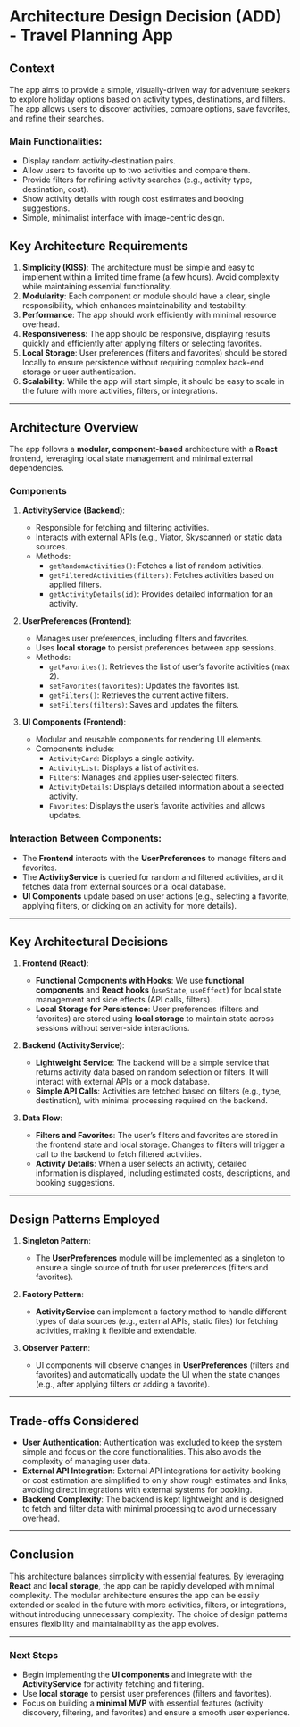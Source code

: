 # Architecture Design Decision (ADD) - Travel Planning App

## Context
The app aims to provide a simple, visually-driven way for adventure seekers to explore holiday options based on activity types, destinations, and filters. The app allows users to discover activities, compare options, save favorites, and refine their searches.

### Main Functionalities:
- Display random activity-destination pairs.
- Allow users to favorite up to two activities and compare them.
- Provide filters for refining activity searches (e.g., activity type, destination, cost).
- Show activity details with rough cost estimates and booking suggestions.
- Simple, minimalist interface with image-centric design.

## Key Architecture Requirements
1. **Simplicity (KISS)**: The architecture must be simple and easy to implement within a limited time frame (a few hours). Avoid complexity while maintaining essential functionality.
2. **Modularity**: Each component or module should have a clear, single responsibility, which enhances maintainability and testability.
3. **Performance**: The app should work efficiently with minimal resource overhead.
4. **Responsiveness**: The app should be responsive, displaying results quickly and efficiently after applying filters or selecting favorites.
5. **Local Storage**: User preferences (filters and favorites) should be stored locally to ensure persistence without requiring complex back-end storage or user authentication.
6. **Scalability**: While the app will start simple, it should be easy to scale in the future with more activities, filters, or integrations.

---

## Architecture Overview

The app follows a **modular, component-based** architecture with a **React** frontend, leveraging local state management and minimal external dependencies.

### Components
1. **ActivityService (Backend)**:
   - Responsible for fetching and filtering activities.
   - Interacts with external APIs (e.g., Viator, Skyscanner) or static data sources.
   - Methods:
     - `getRandomActivities()`: Fetches a list of random activities.
     - `getFilteredActivities(filters)`: Fetches activities based on applied filters.
     - `getActivityDetails(id)`: Provides detailed information for an activity.

2. **UserPreferences (Frontend)**:
   - Manages user preferences, including filters and favorites.
   - Uses **local storage** to persist preferences between app sessions.
   - Methods:
     - `getFavorites()`: Retrieves the list of user’s favorite activities (max 2).
     - `setFavorites(favorites)`: Updates the favorites list.
     - `getFilters()`: Retrieves the current active filters.
     - `setFilters(filters)`: Saves and updates the filters.

3. **UI Components (Frontend)**:
   - Modular and reusable components for rendering UI elements.
   - Components include:
     - `ActivityCard`: Displays a single activity.
     - `ActivityList`: Displays a list of activities.
     - `Filters`: Manages and applies user-selected filters.
     - `ActivityDetails`: Displays detailed information about a selected activity.
     - `Favorites`: Displays the user’s favorite activities and allows updates.

### Interaction Between Components:
- The **Frontend** interacts with the **UserPreferences** to manage filters and favorites.
- The **ActivityService** is queried for random and filtered activities, and it fetches data from external sources or a local database.
- **UI Components** update based on user actions (e.g., selecting a favorite, applying filters, or clicking on an activity for more details).

---

## Key Architectural Decisions

1. **Frontend (React)**:
   - **Functional Components with Hooks**: We use **functional components** and **React hooks** (`useState`, `useEffect`) for local state management and side effects (API calls, filters).
   - **Local Storage for Persistence**: User preferences (filters and favorites) are stored using **local storage** to maintain state across sessions without server-side interactions.
   
2. **Backend (ActivityService)**:
   - **Lightweight Service**: The backend will be a simple service that returns activity data based on random selection or filters. It will interact with external APIs or a mock database.
   - **Simple API Calls**: Activities are fetched based on filters (e.g., type, destination), with minimal processing required on the backend.

3. **Data Flow**:
   - **Filters and Favorites**: The user’s filters and favorites are stored in the frontend state and local storage. Changes to filters will trigger a call to the backend to fetch filtered activities.
   - **Activity Details**: When a user selects an activity, detailed information is displayed, including estimated costs, descriptions, and booking suggestions.

---

## Design Patterns Employed

1. **Singleton Pattern**:
   - The **UserPreferences** module will be implemented as a singleton to ensure a single source of truth for user preferences (filters and favorites).
   
2. **Factory Pattern**:
   - **ActivityService** can implement a factory method to handle different types of data sources (e.g., external APIs, static files) for fetching activities, making it flexible and extendable.

3. **Observer Pattern**:
   - UI components will observe changes in **UserPreferences** (filters and favorites) and automatically update the UI when the state changes (e.g., after applying filters or adding a favorite).

---

## Trade-offs Considered

- **User Authentication**: Authentication was excluded to keep the system simple and focus on the core functionalities. This also avoids the complexity of managing user data.
- **External API Integration**: External API integrations for activity booking or cost estimation are simplified to only show rough estimates and links, avoiding direct integrations with external systems for booking.
- **Backend Complexity**: The backend is kept lightweight and is designed to fetch and filter data with minimal processing to avoid unnecessary overhead.

---

## Conclusion

This architecture balances simplicity with essential features. By leveraging **React** and **local storage**, the app can be rapidly developed with minimal complexity. The modular architecture ensures the app can be easily extended or scaled in the future with more activities, filters, or integrations, without introducing unnecessary complexity. The choice of design patterns ensures flexibility and maintainability as the app evolves.

---

### Next Steps
- Begin implementing the **UI components** and integrate with the **ActivityService** for activity fetching and filtering.
- Use **local storage** to persist user preferences (filters and favorites).
- Focus on building a **minimal MVP** with essential features (activity discovery, filtering, and favorites) and ensure a smooth user experience.
